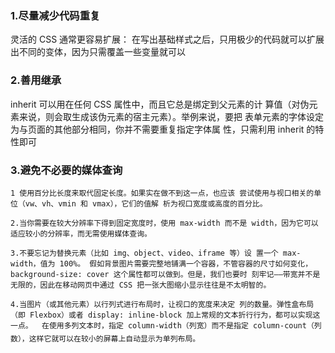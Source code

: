 ### 1.尽量减少代码重复
灵活的 CSS 通常更容易扩展： 在写出基础样式之后，只用极少的代码就可以扩展出不同的变体，因为只需覆盖一些变量就可以

### 2.善用继承
inherit 可以用在任何 CSS 属性中，而且它总是绑定到父元素的计 算值（对伪元素来说，则会取生成该伪元素的宿主元素）。举例来说，要把 表单元素的字体设定为与页面的其他部分相同，你并不需要重复指定字体属 性，只需利用 inherit 的特性即可

### 3.避免不必要的媒体查询
    1 使用百分比长度来取代固定长度。如果实在做不到这一点，也应该 尝试使用与视口相关的单位（vw、vh、vmin 和 vmax），它们的值解 析为视口宽度或高度的百分比。 

    2.当你需要在较大分辨率下得到固定宽度时，使用 max-width 而不是 width，因为它可以适应较小的分辨率，而无需使用媒体查询。 

    3.不要忘记为替换元素（比如 img、object、video、iframe 等）设 置一个 max-width，值为 100%。 假如背景图片需要完整地铺满一个容器，不管容器的尺寸如何变化， background-size: cover 这个属性都可以做到。但是，我们也要时 刻牢记——带宽并不是无限的，因此在移动网页中通过 CSS 把一张大图缩小显示往往是不太明智的。 

    4.当图片（或其他元素）以行列式进行布局时，让视口的宽度来决定 列的数量。弹性盒布局（即 Flexbox）或者 display: inline-block 加上常规的文本折行行为，都可以实现这一点。  在使用多列文本时，指定 column-width（列宽）而不是指定 column-count（列数），这样它就可以在较小的屏幕上自动显示为单列布局。


